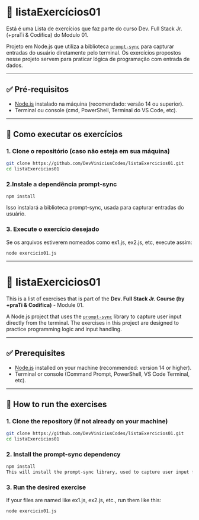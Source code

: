 # 📘 listaExercícios01

Está é uma Lista de exercícios que faz parte do curso Dev. Full Stack Jr. (+praTi & Codifica) do Modulo 01.

Projeto em Node.js que utiliza a biblioteca [`prompt-sync`](https://www.npmjs.com/package/prompt-sync) para capturar entradas do usuário diretamente pelo terminal. Os exercícios propostos nesse projeto servem para praticar lógica de programação com entrada de dados.

---

## ✅ Pré-requisitos

- [Node.js](https://nodejs.org/) instalado na máquina (recomendado: versão 14 ou superior).
- Terminal ou console (cmd, PowerShell, Terminal do VS Code, etc).

---

## 🚀 Como executar os exercícios

### 1. Clone o repositório (caso não esteja em sua máquina)

```bash
git clone https://github.com/DevViniciusCodes/listaExercicios01.git
cd listaExercicios01
```

### 2.Instale a dependência prompt-sync

```
npm install

```

Isso instalará a biblioteca prompt-sync, usada para capturar entradas do usuário.

### 3. Execute o exercício desejado

Se os arquivos estiverem nomeados como ex1.js, ex2.js, etc, execute assim:

```
node exercicio01.js

```

---

# 📘 listaExercicios01

This is a list of exercises that is part of the **Dev. Full Stack Jr. Course (by +praTi & Codifica)** - Module 01.

A Node.js project that uses the [`prompt-sync`](https://www.npmjs.com/package/prompt-sync) library to capture user input directly from the terminal. The exercises in this project are designed to practice programming logic and input handling.

---

## ✅ Prerequisites

- [Node.js](https://nodejs.org/) installed on your machine (recommended: version 14 or higher).
- Terminal or console (Command Prompt, PowerShell, VS Code Terminal, etc).

---

## 🚀 How to run the exercises

### 1. Clone the repository (if not already on your machine)

```bash
git clone https://github.com/DevViniciusCodes/listaExercicios01.git
cd listaExercicios01
```

### 2. Install the prompt-sync dependency

```bash
npm install
This will install the prompt-sync library, used to capture user input from the terminal.
```

### 3. Run the desired exercise

If your files are named like ex1.js, ex2.js, etc., run them like this:

```
node exercicio01.js

```
